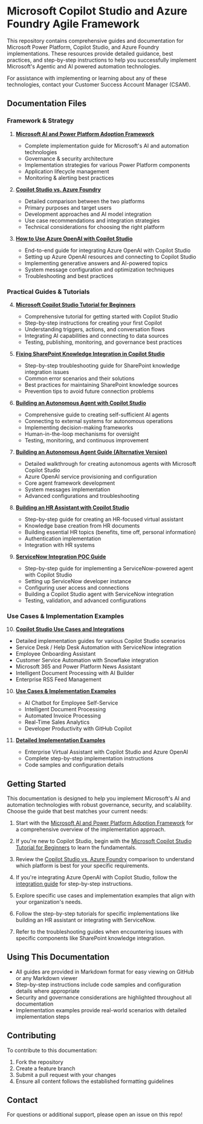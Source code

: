 # Microsoft Copilot Studio and Azure Foundry Agile Framework

This repository contains comprehensive guides and documentation for Microsoft Power Platform, Copilot Studio, and Azure Foundry implementations. These resources provide detailed guidance, best practices, and step-by-step instructions to help you successfully implement Microsoft's Agentic and AI powered automation technologies.

For assistance with implementing or learning about any of these technologies, contact your Customer Success Account Manager (CSAM).

## Documentation Files

### Framework & Strategy

1. **[Microsoft AI and Power Platform Adoption Framework](./ms-ai-powerplatform-framework.md)**
   - Complete implementation guide for Microsoft's AI and automation technologies
   - Governance & security architecture
   - Implementation strategies for various Power Platform components
   - Application lifecycle management
   - Monitoring & alerting best practices
   
2. **[Copilot Studio vs. Azure Foundry](./copilot-vs-azure-openai.md)**
   - Detailed comparison between the two platforms
   - Primary purposes and target users
   - Development approaches and AI model integration
   - Use case recommendations and integration strategies
   - Technical considerations for choosing the right platform

3. **[How to Use Azure OpenAI with Copilot Studio](./azure-openai-copilot-integration.md)**
   - End-to-end guide for integrating Azure OpenAI with Copilot Studio
   - Setting up Azure OpenAI resources and connecting to Copilot Studio
   - Implementing generative answers and AI-powered topics
   - System message configuration and optimization techniques
   - Troubleshooting and best practices

### Practical Guides & Tutorials

4. **[Microsoft Copilot Studio Tutorial for Beginners](./copilot-studio-tutorial.md)**
   - Comprehensive tutorial for getting started with Copilot Studio
   - Step-by-step instructions for creating your first Copilot
   - Understanding triggers, actions, and conversation flows
   - Integrating AI capabilities and connecting to data sources
   - Testing, publishing, monitoring, and governance best practices

5. **[Fixing SharePoint Knowledge Integration in Copilot Studio](<./Copilot Studio Step-by-Steps/sharepoint-knowledge-fix.md>)**
   - Step-by-step troubleshooting guide for SharePoint knowledge integration issues
   - Common error scenarios and their solutions
   - Best practices for maintaining SharePoint knowledge sources
   - Prevention tips to avoid future connection problems

6. **[Building an Autonomous Agent with Copilot Studio](<./Autonomous Agents/autonomous-agent-copilot-studio.md>)**
   - Comprehensive guide to creating self-sufficient AI agents
   - Connecting to external systems for autonomous operations
   - Implementing decision-making frameworks
   - Human-in-the-loop mechanisms for oversight
   - Testing, monitoring, and continuous improvement

7. **[Building an Autonomous Agent Guide (Alternative Version)](<./Autonomous Agents/autonomous-agent-guide.md>)**
   - Detailed walkthrough for creating autonomous agents with Microsoft Copilot Studio
   - Azure OpenAI service provisioning and configuration
   - Core agent framework development
   - System messages implementation
   - Advanced configurations and troubleshooting

8. **[Building an HR Assistant with Copilot Studio](<./Copilot Studio Step-by-Steps/hr-copilot-studio-guide.md>)**
   - Step-by-step guide for creating an HR-focused virtual assistant
   - Knowledge base creation from HR documents
   - Building essential HR topics (benefits, time off, personal information)
   - Authentication implementation
   - Integration with HR systems

9. **[ServiceNow Integration POC Guide](<./Copilot Studio Step-by-Steps/servicenow-copilot-poc.md>)**
   - Step-by-step guide for implementing a ServiceNow-powered agent with Copilot Studio
   - Setting up ServiceNow developer instance
   - Configuring user access and connections
   - Building a Copilot Studio agent with ServiceNow integration
   - Testing, validation, and advanced configurations

### Use Cases & Implementation Examples

10. **[Copilot Studio Use Cases and Integrations](<./Copilot Studio Use Cases/copilot-studio-use-cases.md>)**
   - Detailed implementation guides for various Copilot Studio scenarios
   - Service Desk / Help Desk Automation with ServiceNow integration
   - Employee Onboarding Assistant
   - Customer Service Automation with Snowflake integration
   - Microsoft 365 and Power Platform News Assistant
   - Intelligent Document Processing with AI Builder
   - Enterprise RSS Feed Management

10. **[Use Cases & Implementation Examples](<./Copilot Studio Use Cases/use-cases.md>)**
    - AI Chatbot for Employee Self-Service
    - Intelligent Document Processing
    - Automated Invoice Processing
    - Real-Time Sales Analytics
    - Developer Productivity with GitHub Copilot

11. **[Detailed Implementation Examples](<./Copilot Studio Use Cases/use-cases-implementation.md>)**
    - Enterprise Virtual Assistant with Copilot Studio and Azure OpenAI
    - Complete step-by-step implementation instructions
    - Code samples and configuration details

## Getting Started

This documentation is designed to help you implement Microsoft's AI and automation technologies with robust governance, security, and scalability. Choose the guide that best matches your current needs:

1. Start with the [Microsoft AI and Power Platform Adoption Framework](./ms-ai-powerplatform-framework.md) for a comprehensive overview of the implementation approach.

2. If you're new to Copilot Studio, begin with the [Microsoft Copilot Studio Tutorial for Beginners](./copilot-studio-tutorial.md) to learn the fundamentals.

3. Review the [Copilot Studio vs. Azure Foundry](./copilot-vs-azure-openai.md) comparison to understand which platform is best for your specific requirements.

4. If you're integrating Azure OpenAI with Copilot Studio, follow the [integration guide](./azure-openai-copilot-integration.md) for step-by-step instructions.

5. Explore specific use cases and implementation examples that align with your organization's needs.

6. Follow the step-by-step tutorials for specific implementations like building an HR assistant or integrating with ServiceNow.

7. Refer to the troubleshooting guides when encountering issues with specific components like SharePoint knowledge integration.

## Using This Documentation

- All guides are provided in Markdown format for easy viewing on GitHub or any Markdown viewer
- Step-by-step instructions include code samples and configuration details where appropriate
- Security and governance considerations are highlighted throughout all documentation
- Implementation examples provide real-world scenarios with detailed implementation steps

## Contributing

To contribute to this documentation:

1. Fork the repository
2. Create a feature branch
3. Submit a pull request with your changes
4. Ensure all content follows the established formatting guidelines

## Contact

For questions or additional support, please open an issue on this repo!
